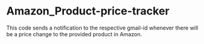 # Amazon_Product-price-tracker
This code sends a notification to the respective gmail-id whenever there will be a price change to the provided product in Amazon. 
